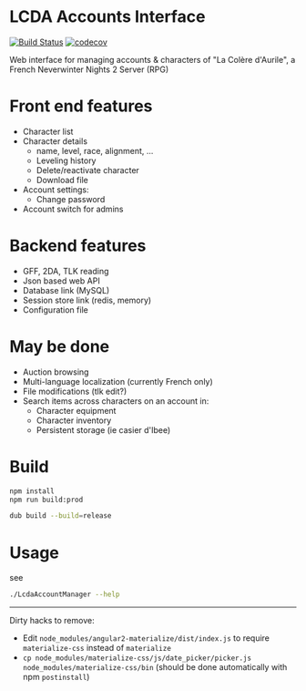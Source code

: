 # LCDA Accounts Interface
[![Build Status](https://travis-ci.org/CromFr/LcdaAccountManager.svg?branch=master)](https://travis-ci.org/CromFr/LcdaAccountManager)
[![codecov](https://codecov.io/gh/CromFr/LcdaAccountManager/branch/master/graph/badge.svg)](https://codecov.io/gh/CromFr/LcdaAccountManager)

Web interface for managing accounts & characters of "La Colère d'Aurile", a French Neverwinter Nights 2 Server (RPG)


# Front end features
- Character list
- Character details
    + name, level, race, alignment, ...
    + Leveling history
    + Delete/reactivate character
    + Download file
- Account settings:
    + Change password
- Account switch for admins

# Backend features
- GFF, 2DA, TLK reading
- Json based web API
- Database link (MySQL)
- Session store link (redis, memory)
- Configuration file

# May be done
- Auction browsing
- Multi-language localization (currently French only)
- File modifications (tlk edit?)
- Search items across characters on an account in:
    + Character equipment
    + Character inventory
    + Persistent storage (ie casier d'Ibee)



# Build

```sh
npm install
npm run build:prod

dub build --build=release
```

# Usage

see
```sh
./LcdaAccountManager --help
```


---

Dirty hacks to remove:
- Edit `node_modules/angular2-materialize/dist/index.js` to require `materialize-css` instead of `materialize`
- `cp node_modules/materialize-css/js/date_picker/picker.js node_modules/materialize-css/bin` (should be done automatically with npm `postinstall`)
